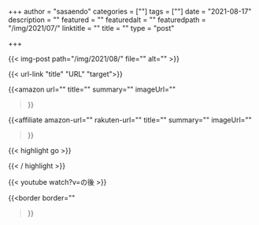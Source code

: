 +++
author = "sasaendo"
categories = [""]
tags = [""]
date = "2021-08-17"
description = ""
featured = ""
featuredalt = ""
featuredpath = "/img/2021/07/"
linktitle = ""
title = ""
type = "post"

+++

{{< img-post path="/img/2021/08/" file="" alt="" >}}

{{< url-link "title" "URL" "target">}}

{{<amazon
  url=""
  title=""
  summary=""
  imageUrl=""
 >}}

{{<affiliate
  amazon-url=""
  rakuten-url=""
  title=""
  summary=""
  imageUrl=""
 >}}

{{< highlight go >}}

{{< / highlight >}}

{{< youtube watch?v=の後 >}}

{{<border
  border=""
 >}}